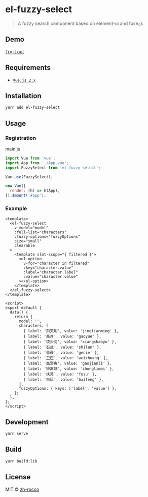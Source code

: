 # el-fuzzy-select

> A fuzzy search component based on element-ui and fuse.js

## Demo

[Try it out](https://zh-rocco.github.io/el-fuzzy-select/)

## Requirements

- [`Vue.js 2.x`](https://cn.vuejs.org/)

## Installation

```bash
yarn add el-fuzzy-select
```

## Usage

### Registration

main.js

```javascript
import Vue from 'vue';
import App from './App.vue';
import FuzzySelect from 'el-fuzzy-select';

Vue.use(FuzzySelect);

new Vue({
  render: (h) => h(App),
}).$mount('#app');
```

### Example

```vue
<template>
  <el-fuzzy-select
    v-model="model"
    :full-list="characters"
    :fuzzy-options="fuzzyOptions"
    size="small"
    clearable
  >
    <template slot-scope="{ filtered }">
      <el-option
        v-for="character in filtered"
        :key="character.value"
        :label="character.label"
        :value="character.value"
      ></el-option>
    </template>
  </el-fuzzy-select>
</template>

<script>
export default {
  data() {
    return {
      model: '',
      characters: [
        { label: '荆天明', value: 'jingtianming' },
        { label: '高月', value: 'gaoyue' },
        { label: '项少羽', value: 'xiangshaoyu' },
        { label: '石兰', value: 'shilan' },
        { label: '盖聂', value: 'genie' },
        { label: '卫庄', value: 'weizhuang' },
        { label: '高渐离', value: 'gaojianli' },
        { label: '钟离眛', value: 'zhonglimei' },
        { label: '扶苏', value: 'fusu' },
        { label: '白凤', value: 'baifeng' },
      ],
      fuzzyOptions: { keys: ['label', 'value'] },
    };
  },
};
</script>
```

## Development

```bash
yarn serve
```

## Build

```bash
yarn build:lib
```

## License

MIT © [zh-rocco](https://github.com/zh-rocco)
